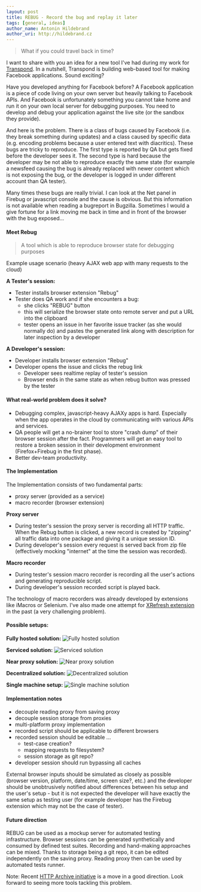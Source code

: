 ```yaml
---
layout: post
title: REBUG - Record the bug and replay it later 
tags: [general, ideas]
author_name: Antonin Hildebrand
author_uri: http://hildebrand.cz
---
```


> What if you could travel back in time?

I want to share with you an idea for a new tool I've had during my work for <a href="http://transpond.com">Transpond</a>. 
In a nutshell, Transpond is building web-based tool for making Facebook applications. Sound exciting? 

Have you developed anything for Facebook before? A Facebook application is a piece of code living on your own server but heavily talking to Facebook APIs. 
And Facebook is unfortunately something you cannot take home and run it on your own local server for debugging purposes. 
You need to develop and debug your application against the live site (or the sandbox they provide).

And here is the problem. There is a class of bugs caused by Facebook (i.e. they break something during updates) 
and a class caused by specific data (e.g. encoding problems because a user entered text with diacritics). These bugs are tricky to reproduce. 
The first type is reported by QA but gets fixed before the developer sees it. The second type is hard because the 
developer may be not able to reproduce exactly the same state (for example a newsfeed causing the bug is already replaced with newer content which is not exposing the bug, or the developer is logged in under different account than QA tester).

Many times these bugs are really trivial. I can look at the Net panel in Firebug or javascript console and the cause is obvious. 
But this information is not available when reading a bugreport in Bugzilla. Sometimes I would a give fortune for a link moving me back in time and in front of the browser with the bug exposed...

#### Meet Rebug

> A tool which is able to reproduce browser state for debugging purposes

Example usage scenario (heavy AJAX web app with many requests to the cloud)

**A Tester's session:**

* Tester installs browser extension "Rebug"
* Tester does QA work and if she encounters a bug:
  * she clicks "REBUG" button</span>
  * this will serialize the browser state onto remote server and put a URL into the clipboard
  * tester opens an issue in her favorite issue tracker (as she would normally do) and pastes the generated link along with description for later inspection by a developer

**A Developer's session:**

* Developer installs browser extension "Rebug"
* Developer opens the issue and clicks the rebug link
  * Developer sees realtime replay of tester's session
  * Browser ends in the same state as when rebug button was pressed by the tester
 
#### What real-world problem does it solve?

* Debugging complex, javascript-heavy AJAXy apps is hard. Especially when the app operates in the cloud by communicating with various APIs and services.&nbsp;
* QA people will get a no-brainer tool to store "crash dump" of their browser session after the fact. Programmers will get an easy tool to restore a broken session in their development environment (Firefox+Firebug in the first phase).
* Better dev-team productivity.

#### The Implementation

The Implementation consists of two fundamental parts:

- proxy server (provided as a service)
- macro recorder (browser extension)

**Proxy server**

* During tester's session the proxy server is recording all HTTP traffic. When the Rebug button is clicked, a new record is created by "zipping" all traffic data into one package and giving it a unique session ID.
* During developer's session every request is served back from zip file (effectively mocking "internet" at the time the session was recorded).

**Macro recorder**
    
* During tester's session macro recorder is recording all the user's actions and generating reproducible script.
* During developer's session recorded script is played back.

The technology of macro recorders was already developed by extensions like iMacros or Selenium. I've also made one attempt for <a href="http://xrefresh.binaryage.com">XRefresh extension</a> in the past (a very challenging problem).

#### Possible setups:

**Fully hosted solution:**
<img class="blog-image no-shadow" src="/images/drawing_sV0QB63mkDgRXGUKF-UyLZg_153.png" title="Fully hosted solution">

**Serviced solution:**
<img class="blog-image no-shadow" src="/images/drawing_sY_p-Pz7WbcM4w8OOXKaI3Q_51.png" title="Serviced solution">

**Near proxy solution:**
<img class="blog-image no-shadow" src="/images/drawing_sPkzVArT9_K6tqbFWjwCWIg_48.png" title="Near proxy solution">

**Decentralized solution:**
<img class="blog-image no-shadow" src="/images/drawing_s53VQRbszouhzGpRAnSMJ-g_119.png" title="Decentralized solution">

**Single machine setup:**
<img class="blog-image no-shadow" src="/images/drawing_sarVlC_ISonwxJB-Df3SmhQ_18.png" title="Single machine solution">

#### Implementation notes

* decouple reading proxy from saving proxy
* decouple session storage from proxies
* multi-platform proxy implementation
* recorded script should be applicable to different browsers
* recorded session should be editable ...
  * test-case creation?
  * mapping requests to filesystem?
  * session storage as git repo?
* developer session should run bypassing all caches

External browser inputs should be simulated as closely as possible (browser version, platform, date/time, screen size?, etc.) and the developer should be unobtrusively notified about differences between his setup and the user's setup - but it is not expected the developer will have exactly the same setup as testing user (for example developer has the Firebug extension which may not be the case of tester).

#### Future direction

REBUG can be used as a mockup server for automated testing infrastructure. Browser sessions can be generated synthetically and consumed by defined test suites. Recording and hand-making approaches can be mixed. Thanks to storage being a git repo, it can be edited independently on the saving proxy. Reading proxy then can be used by automated tests runner.

Note: Recent <a href="http://www.softwareishard.com/blog/firebug/http-archive-specification/">HTTP Archive initiative</a> is a move in a good direction. Look forward to seeing more tools tackling this problem.